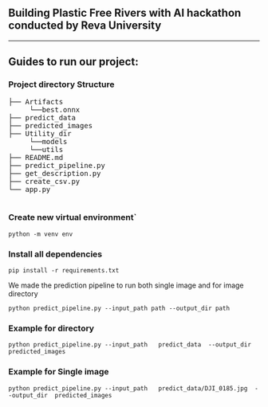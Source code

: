 ## Building Plastic Free Rivers with AI hackathon conducted by Reva University

--------------------------------------



## Guides to run our project:

### Project directory Structure

<pre>
├── Artifacts
     └──best.onnx
├── predict_data
├── predicted_images
├── Utility_dir
     └──models
     └──utils
├── README.md
├── predict_pipeline.py
├── get_description.py
├── create_csv.py
└── app.py

</pre>


### Create new virtual environment`
```
python -m venv env
```


### Install all dependencies
```
pip install -r requirements.txt
```



We made the prediction pipeline to run both single image and for image directory

```
python predict_pipeline.py --input_path path --output_dir path
```

### Example for directory
```
python predict_pipeline.py --input_path   predict_data  --output_dir  predicted_images
```

### Example for Single image

```
python predict_pipeline.py --input_path   predict_data/DJI_0185.jpg  --output_dir  predicted_images
```



